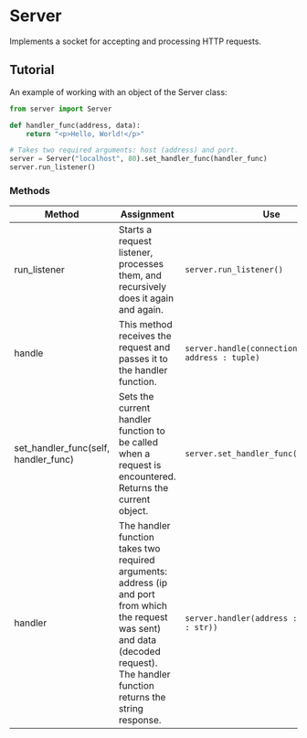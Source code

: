 # Server

Implements a socket for accepting and processing HTTP requests.

## Tutorial

An example of working with an object of the Server class:

```python
from server import Server

def handler_func(address, data):
    return "<p>Hello, World!</p>"

# Takes two required arguments: host (address) and port.
server = Server("localhost", 80).set_handler_func(handler_func)
server.run_listener()
```

### Methods

| Method | Assignment | Use |
| - | - | - |
| run_listener | Starts a request listener, processes them, and recursively does it again and again. | ```server.run_listener()``` |
| handle | This method receives the request and passes it to the handler function. | ```server.handle(connection : socket, address : tuple)``` |
| set_handler_func(self, handler_func) | Sets the current handler function to be called when a request is encountered. Returns the current object. | ```server.set_handler_func(handler_func)``` |
| handler | The handler function takes two required arguments: address (ip and port from which the request was sent) and data (decoded request). The handler function returns the string response. | ```server.handler(address : tuple, data : str))``` |
